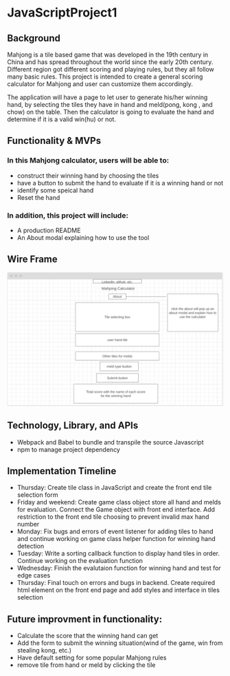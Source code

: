 # JavaScriptProject1

## Background

Mahjong is a tile based game that was developed in the 19th century in China and has spread throughout the world since the early 20th century. Different region got different scoring and playing rules, but they all follow many basic rules. This project is intended to create a general scoring calculator for Mahjong and user can customize them accordingly.

The application will have a page to let user to generate his/her winning hand, by selecting the tiles they have in hand and meld(pong, kong , and chow) on the table. Then the calculator is going to evaluate the hand and determine if it is a valid win(hu) or not.

## Functionality & MVPs

### In this Mahjong calculator, users will be able to:
- construct their winning hand by choosing the tiles
- have a button to submit the hand to evaluate if it is a winning hand or not
- identify some speical hand
- Reset the hand

### In addition, this project will include:
- A production README
- An About modal explaining how to use the tool

## Wire Frame
![Wire Frame](./assets/wireframe.png "https://wireframe.cc/1MyPGK")
## Technology, Library, and APIs
- Webpack and Babel to bundle and transpile the source Javascript
- npm to manage project dependency

## Implementation Timeline
- Thursday: Create tile class in JavaScript and create the front end tile selection form
- Friday and weekend: Create game class object store all hand and melds for evaluation. Connect the Game object with front end interface. Add restriction to the front end tile choosing to prevent invalid max hand number
- Monday: Fix bugs and errors of event listener for adding tiles to hand and continue working on game class helper function for winning hand detection
- Tuesday: Write a sorting callback function to display hand tiles in order. Continue working on the evaluation function
- Wednesday: Finish the evalutaion function for winning hand and test for edge cases
- Thursday: Final touch on errors and bugs in backend. Create required html element on the front end page and add styles and interface in tiles selection

## Future improvment in functionality:
- Calculate the score that the winning hand can get
- Add the form to submit the winning situation(wind of the game, win from stealing kong, etc.)
- Have default setting for some popular Mahjong rules
- remove tile from hand or meld by clicking the tile
